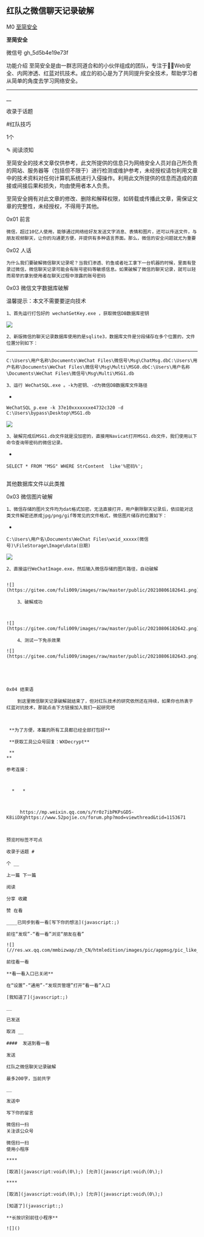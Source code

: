 ##  红队之微信聊天记录破解

M0  [ 至简安全 ](javascript:void\(0\);)

**至简安全** ![]()

微信号 gh_5d5b4e19e73f

功能介绍
至简安全是由一群志同道合和的小伙伴组成的团队，专注于Web安全、内网渗透、红蓝对抗技术。成立的初心是为了共同提升安全技术，帮助学习者从简单的角度去学习网络安全。

____

__

收录于话题

#红队技巧

1个

              

  

✎ 阅读须知  

至简安全的技术文章仅供参考，此文所提供的信息只为网络安全人员对自己所负责的网站、服务器等（包括但不限于）进行检测或维护参考，未经授权请勿利用文章中的技术资料对任何计算机系统进行入侵操作。利用此文所提供的信息而造成的直接或间接后果和损失，均由使用者本人负责。

至简安全拥有对此文章的修改、删除和解释权限，如转载或传播此文章，需保证文章的完整性，未经授权，不得用于其他。

  

  

0x01 前言  

    微信，超过10亿人使用，能够通过网络给好友发送文字消息、表情和图片，还可以传送文件，与朋友视频聊天，让你的沟通更方便，并提供有多种语言界面。那么，微信的安全问题就尤为重要

  

0x02 人话

    为什么我们要破解微信聊天记录呢？当我们渗透、钓鱼或者社工拿下一台机器的时候，里面有登录过微信，微信聊天记录可能会有账号密码等敏感信息。如果破解了微信的聊天记录，就可以轻而易举的拿到使用者在聊天过程中泄露的账号密码

  

0x03 微信文字数据库破解

温馨提示：本文不需要要逆向技术

    1、首先运行打包好的 wechatGetKey.exe ，获取微信DB数据库密钥

![](https://gitee.com/fuli009/images/raw/master/public/20210806182638.png)

  

    2、新版微信的聊天记录数据库使用的是sqlite3，数据库文件是分段储存在多个位置的，文件位置分别如下：

  *   *   * 

    
    
    C:\Users\用户名称\Documents\WeChat Files\微信号\Msg\ChatMsg.dbC:\Users\用户名称\Documents\WeChat Files\微信号\Msg\Multi\MSG0.dbC:\Users\用户名称\Documents\WeChat Files\微信号\Msg\Multi\MSG1.db

    3、运行 WeChatSQL.exe 。-k为密钥、-d为微信DB数据库文件路径  

  * 

    
    
    WeChatSQL_p.exe -k 37e10xxxxxxxe4732c320 -d C:\Users\bypass\Desktop\MSG1.db

![](https://gitee.com/fuli009/images/raw/master/public/20210806182639.png)

    3、破解完成后MSG1.db文件就是没加密的，直接用Navicat打开MSG1.db文件，我们使用以下命令查询带密码的微信记录。

  * 

    
    
    SELECT * FROM "MSG" WHERE StrContent  like'%密码%';

![]()  

其他数据库文件以此类推

  

0x03 微信图片破解  

    1、微信存储的图片文件均为dat格式加密。无法直接打开，用户删除聊天记录后，依旧能对这类文件解密还原成jpg/png/gif等常见的文件格式，微信图片储存的位置如下：

  * 

    
    
    C:\Users\用户名\Documents\WeChat Files\wxid_xxxxx(微信号)\FileStorage\Image\data(日期)

  

![](https://gitee.com/fuli009/images/raw/master/public/20210806182640.png)

    2、直接运行WeChatImage.exe，然后输入微信存储的图片路径，自动破解

````

![](https://gitee.com/fuli009/images/raw/master/public/20210806182641.png)

    3、破解成功  

  

![](https://gitee.com/fuli009/images/raw/master/public/20210806182642.png)

    4、测试一下免杀效果  

![](https://gitee.com/fuli009/images/raw/master/public/20210806182643.png)

  

  

0x04 结束语

    到这里微信聊天记录破解就结束了，但对红队技术的研究依然还在持续，如果你也热衷于红蓝对抗技术，那就点击下方链接加入我们一起研究吧

  

 **为了方便，本篇的所有工具都已经全部打包好**

 **获取工具公众号回复：WXDecrypt**

 **  
**

参考连接：

  

  *   * 

    
    
     https://mp.weixin.qq.com/s/Yr0z7ibPKPsGD5-K8iiDXghttps://www.52pojie.cn/forum.php?mod=viewthread&tid=1153671

  

预览时标签不可点

收录于话题 #

个 __

上一篇 下一篇

阅读

分享 收藏

赞 在看

____已同步到看一看[写下你的想法](javascript:;)

前往“发现”-“看一看”浏览“朋友在看”

![](//res.wx.qq.com/mmbizwap/zh_CN/htmledition/images/pic/appmsg/pic_like_comment55871f.png)

前往看一看

**看一看入口已关闭**

在“设置”-“通用”-“发现页管理”打开“看一看”入口

[我知道了](javascript:;)

__

已发送

取消 __

####  发送到看一看

发送

红队之微信聊天记录破解

最多200字，当前共字

__

发送中

写下你的留言

微信扫一扫  
关注该公众号

微信扫一扫  
使用小程序

****

[取消](javascript:void\(0\);) [允许](javascript:void\(0\);)

****

[取消](javascript:void\(0\);) [允许](javascript:void\(0\);)

[知道了](javascript:;)

**长按识别前往小程序**

![]()

